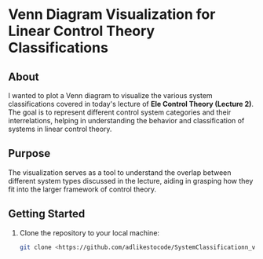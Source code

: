 # Venn Diagram Visualization for Linear Control Theory Classifications

## About
I wanted to plot a Venn diagram to visualize the various system classifications covered in today's lecture of **Ele Control Theory (Lecture 2)**. The goal is to represent different control system categories and their interrelations, helping in understanding the behavior and classification of systems in linear control theory.

## Purpose
The visualization serves as a tool to understand the overlap between different system types discussed in the lecture, aiding in grasping how they fit into the larger framework of control theory.

## Getting Started
1. Clone the repository to your local machine:
   ```bash
   git clone <https://github.com/adlikestocode/SystemClassificationn_venndiagram/new/master?filename=README.md>
